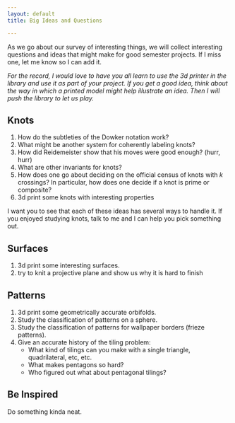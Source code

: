 ```yaml
---
layout: default
title: Big Ideas and Questions

---
```


As we go about our survey of interesting things, we will collect interesting
questions and ideas that might make for good semester projects. If I miss one,
let me know so I can add it.

_For the record, I would love to have you all learn to use the 3d printer in the
library and use it as part of your project. If you get a good idea, think about
the way in which a printed model might help illustrate an idea. Then I will
push the library to let us play._


## Knots

1. How do the subtleties of the Dowker notation work?
2. What might be another system for coherently labeling knots?
3. How did Reidemeister show that his moves were good enough? (hurr, hurr)
4. What are other invariants for knots?
5. How does one go about deciding on the official census of knots with $k$ crossings?
   In particular, how does one decide if a knot is prime or composite?
6. 3d print some knots with interesting properties

I want you to see that each of these ideas has several ways to handle it. If you
enjoyed studying knots, talk to me and I can help you pick something out.

## Surfaces

1. 3d print some interesting surfaces.
2. try to knit a projective plane and show us why it is hard to finish


## Patterns

1. 3d print some geometrically accurate orbifolds.
2. Study the classification of patterns on a sphere.
3. Study the classification of patterns for wallpaper borders (frieze patterns).
4. Give an accurate history of the tiling problem:
    * What kind of tilings can you make with a single triangle, quadrilateral,
    etc, etc.
    * What makes pentagons so hard?
    * Who figured out what about pentagonal tilings?

## Be Inspired

Do something kinda neat.
